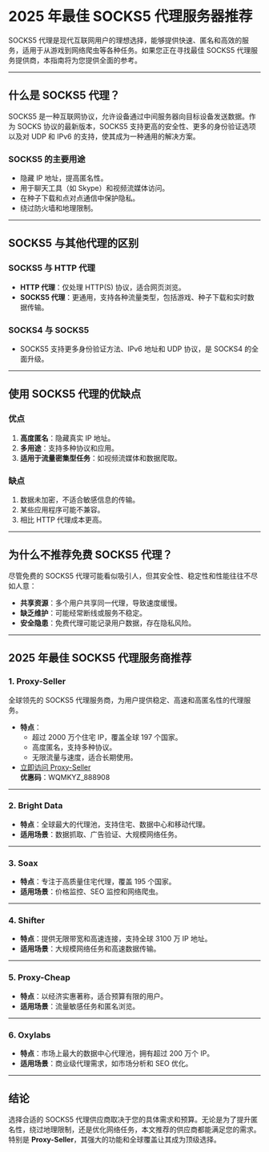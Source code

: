# 2025 年最佳 SOCKS5 代理服务器推荐

SOCKS5 代理是现代互联网用户的理想选择，能够提供快速、匿名和高效的服务，适用于从游戏到网络爬虫等各种任务。如果您正在寻找最佳 SOCKS5 代理服务提供商，本指南将为您提供全面的参考。

---

## 什么是 SOCKS5 代理？

SOCKS5 是一种互联网协议，允许设备通过中间服务器向目标设备发送数据。作为 SOCKS 协议的最新版本，SOCKS5 支持更高的安全性、更多的身份验证选项以及对 UDP 和 IPv6 的支持，使其成为一种通用的解决方案。

### **SOCKS5 的主要用途**
- 隐藏 IP 地址，提高匿名性。
- 用于聊天工具（如 Skype）和视频流媒体访问。
- 在种子下载和点对点通信中保护隐私。
- 绕过防火墙和地理限制。

---

## SOCKS5 与其他代理的区别

### **SOCKS5 与 HTTP 代理**
- **HTTP 代理**：仅处理 HTTP(S) 协议，适合网页浏览。
- **SOCKS5 代理**：更通用，支持各种流量类型，包括游戏、种子下载和实时数据传输。

### **SOCKS4 与 SOCKS5**
- SOCKS5 支持更多身份验证方法、IPv6 地址和 UDP 协议，是 SOCKS4 的全面升级。

---

## 使用 SOCKS5 代理的优缺点

### **优点**
1. **高度匿名**：隐藏真实 IP 地址。
2. **多用途**：支持多种协议和应用。
3. **适用于流量密集型任务**：如视频流媒体和数据爬取。

### **缺点**
1. 数据未加密，不适合敏感信息的传输。
2. 某些应用程序可能不兼容。
3. 相比 HTTP 代理成本更高。

---

## 为什么不推荐免费 SOCKS5 代理？

尽管免费的 SOCKS5 代理可能看似吸引人，但其安全性、稳定性和性能往往不尽如人意：
- **共享资源**：多个用户共享同一代理，导致速度缓慢。
- **缺乏维护**：可能经常断线或服务不稳定。
- **安全隐患**：免费代理可能记录用户数据，存在隐私风险。

---

## 2025 年最佳 SOCKS5 代理服务商推荐

### **1. Proxy-Seller**
全球领先的 SOCKS5 代理服务商，为用户提供稳定、高速和高匿名性的代理服务。
- **特点**：
  - 超过 2000 万个住宅 IP，覆盖全球 197 个国家。
  - 高度匿名，支持多种协议。
  - 无限流量与速度，适合长期使用。
- [立即访问 Proxy-Seller](https://bit.ly/proxy-seller-coupon)  
**优惠码**：WQMKYZ_888908

---

### **2. Bright Data**
- **特点**：全球最大的代理池，支持住宅、数据中心和移动代理。
- **适用场景**：数据抓取、广告验证、大规模网络任务。

---

### **3. Soax**
- **特点**：专注于高质量住宅代理，覆盖 195 个国家。
- **适用场景**：价格监控、SEO 监控和网络爬虫。

---

### **4. Shifter**
- **特点**：提供无限带宽和高速连接，支持全球 3100 万 IP 地址。
- **适用场景**：大规模网络任务和高速数据传输。

---

### **5. Proxy-Cheap**
- **特点**：以经济实惠著称，适合预算有限的用户。
- **适用场景**：流量敏感任务和匿名浏览。

---

### **6. Oxylabs**
- **特点**：市场上最大的数据中心代理池，拥有超过 200 万个 IP。
- **适用场景**：商业级代理需求，如市场分析和 SEO 优化。

---

## 结论

选择合适的 SOCKS5 代理供应商取决于您的具体需求和预算。无论是为了提升匿名性，绕过地理限制，还是优化网络任务，本文推荐的供应商都能满足您的需求。特别是 **Proxy-Seller**，其强大的功能和全球覆盖让其成为顶级选择。
